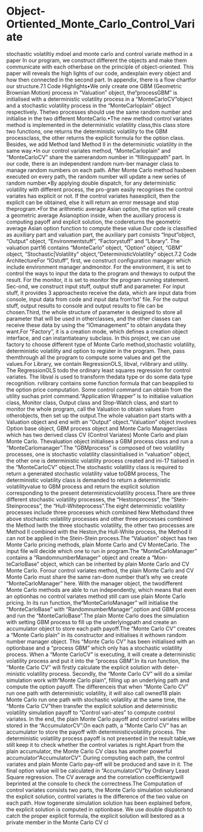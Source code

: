 # Object-Ortiented_Monte_Carlo_Control_Variate
stochastic volatiltiy  mdoel and monte carlo and control variate method in a paper
In our program, we construct different the objects and make them communicate with each otherbase on the principle of object-oriented.  This paper will reveals the high lights of our code, andexplain every object and how then connected in the second part. In appendix, there is a flow chartfor our structure.7.1  Code Highlights•We only create one GBM (Geometric Brownian Motion) process in “Valuation” object, the“processGBM” is initialised with a deterministic volatility process in a “MonteCarloCV”object and a stochastic volatility process in the “MonteCarloplain” object respectively. Thetwo processes should use the same random number and initialise in the two different MonteCarlo.•The new method control variates method is implemented in the deterministic volatility class,this class store two functions, one returns the deterministic volatility to the GBM processclass, the other returns the explicit formula for the option class.  Besides, we add Method Iand Method II in the deterministic volatility in the same way.•In our control variates method, “MonteCarloplain” and “MonteCarloCV” share the samerandom number in “fillinguppath” part. In our code, there is an independent random num-ber manager class to manage random numbers on each path. After Monte Carlo method hasbeen executed on every path, the random number will update a new series of random number.•By applying double dispatch, for any deterministic volatility with different process, the pro-gram easily recognises the control variates has explicit or not.   If the control variates hasexplicit, then the explicit can be obtained, else it will return an error message and stop theprogram.•For the arithmetic average Asian option, the option will create a geometric average Asianoption inside, when the auxiliary process is computing payoff and explicit solution, the codereturns the geometric average Asian option function to compute these value.Our code is classified as auxiliary part and valuation part, the auxiliary part consists “Input”object, “Output” object, “Environmentstuff”, “Factorystuff” and “Library”.  The valuation part16
contains  “MonteCarlo”  object,  “Option”  object,  “GBM”  object,  “Stochastic|Volatility”  object,“DeterministicVolatility” object.7.2  Code ArchitectureFor “IOstuff”, first, we construct configuration manager which include environment manager andmonitor. For the environment, it is set to control the ways to input the data to the program and theways to output the result. For the monitor, it is set to monitor the program running statement. Sec-ond, we construct input stuff, output stuff and parameter. For input stuff, it provides 3 approachesto receive the data, which are input data from console, input data from code and input data from’txt’ file.  For the output stuff, output results to console and output results to file can be chosen.Third, the whole structure of parameter is designed to store all parameter that will be used in otherclasses, and the other classes can receive these data by using the “IOmanagement” to obtain anydata they want.For “Factory”, it is a creation mode, which defines a creation object interface, and can instantiateany subclass.  In this project, we can use factory to choose different type of Monte Carlo method,stochastic volatility, deterministic volatility and option to register in the program. Then, pass themthrough all the program to compute some values and get the values.For Library, we contain RegressionOLS, libval, rvlibrary and utility.  The RegressionOLS todo the ordinary least squares regression for control variates.  The libval is used to transform thedata type or do some data type recognition.  rvlibrary contains some function formula that can beapplied to the option price computation.  Some control command can obtain from the utility suchas print command.“Application Wrapper” is to initialise valuation class,  Monitor class,  Output class and Stop-Watch class, and start to monitor the whole program, call the Valuation to obtain values from otherobjects, then set up the output.The whole valuation part starts with a Valuation object and end with an “Output” object.“Valuation” object involves Option base object, GBM process object and Monte Carlo Managerclass which has two derived class CV (Control Variates) Monte Carlo and plain Monte Carlo. Thevaluation object initialises a GBM process class and run a “MonteCarlomanager”.The “GBMprocess” is composed of two volatility processes, one is stochastic volatility classinitialised in “valuation” object, the other one is deterministic volatility process created and ini-17
tialised in the “MonteCarloCV” object.The  stochastic  volatility  class  is  required  to  return  a  generated  stochastic  volatility  value  toGBM process,  The deterministic volatility class is demanded to return a deterministic volatilityvalue to GBM process and return the explicit solution corresponding to the present deterministicvolatility process.There are three different stochastic volatility processes, the “Hestonprocess”, the “Stein-Steinprocess”, the “Hull-Whiteprocess”.The eight deterministic volatility processes include three processes which combined New Methodand three above stochastic volatility processes and other three processes combined the Method Iwith the three stochastic volatility, the other two processes are Method II combined with the Heston,the Hull-White process, the Method II can not be applied in the Stein-Stein process.The “Valuation” object has two Monte Carlo pricing methods, plain Monte Carlo and CV MonteCarlo. The input file will decide which one to run in program.The “MonteCarloManager” contains a “RandomnumberManager” object and create a “Mon-teCarloBase” object, which can be inherited by plain Monte Carlo and CV Monte Carlo.  Forour control variates method, the plain Monte Carlo and CV Monte Carlo must share the same ran-dom number that’s why we create “MonteCarloManager” here. With the manager object, the twodifferent Monte Carlo methods are able to run independently,  which means that even an optionhas no control variates method still cam use plain Monte Carlo pricing.  In its run function, the“MonteCarloManager” will initialise the “MonteCarloBase” with “RandomnumberManager”,option and GBM process and run the “MonteCarloBase”.The plain Monte Carlo does the simulation with setting GBM process to fill up the underlyingpath and create an accumulator object to store each path payoff.The “Monte Carlo CV” creates a “Monte Carlo plain” in its constructor and initialises it withown random number manager object.  This “Monte Carlo CV” has been initialised with an optionbase and a “process GBM” which only has a stochastic volatility process.  When a “Monte CarloCV” is executing, it will create a deterministic volatility process and put it into the “process GBM”.In its run function, the “Monte Carlo CV” will firstly calculate the explicit solution with deter-ministic volatility process. Secondly, the “Monte Carlo CV” will do a similar simulation work with“Monte Carlo plain”, filling up an underlying path and compute the option payoff. The differenceis that when “Monte Carlo CV” run one path with deterministic volatility, it will also call owned18
plain Monte Carlo run one path with stochastic volatility at the same time, the “Monte Carlo CV”then transfer the explicit solution and deterministic volatility simulation payoff to “Control vari-ates” to compute control variates. In the end, the plain Monte Carlo payoff and control variates willbe stored in the “AccumulatorCV”.On each path, a “Monte Carlo CV” has an accumulator to store the payoff with deterministicvolatility process.  The deterministic volatility process payoff is not presented in the result table,we still keep it to check whether the control variates is right.Apart from the plain accumulator, the Monte Carlo CV class has another powerful accumulator“AccumulatorCV”. During computing each path, the control variates and plain Monte Carlo pay-off will be produced and save in it. The final option value will be calculated in “AccumulatorCV”by Ordinary Least Square regression.  The CV average and the correlation coefficientρwill beprinted at the console to check the correctness.The Computation of control variates consists two parts, the Monte Carlo simulation solutionand the explicit solution, control variates is the difference of the two value on each path.  How togenerate simulation solution has been explained before, the explicit solution is computed in optionbase.  We use double dispatch to catch the proper explicit formula,  the explicit solution will bestored as a private member in the Monte Carlo CV cl
